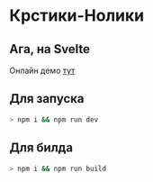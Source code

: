# Крстики-Нолики

## Ага, на Svelte

Онлайн демо [тут](https://vicimpa.gitgub.io/tic-tac-svelte)

## Для запуска

```bash
> npm i && npm run dev
```

## Для билда
```bash
> npm i && npm run build
```